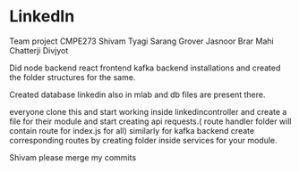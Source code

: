 # LinkedIn

Team project CMPE273
Shivam Tyagi
Sarang Grover
Jasnoor Brar
Mahi Chatterji
Divjyot


Did node backend react frontend kafka backend installations and created the folder structures for the same.

Created database linkedin  also in mlab and db files are present there.

everyone clone this and start working inside linkedincontroller and create a file for their module and start creating api requests.( route handler folder will contain route for index.js for all) 
similarly for kafka backend create corresponding routes by creating folder inside services for your module.

Shivam please merge my commits




